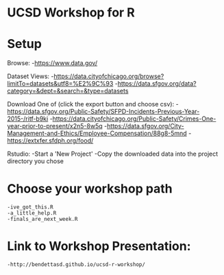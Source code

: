 
# UCSD Workshop for R

# Setup
Browse:
    -https://www.data.gov/


Dataset Views:
    -https://data.cityofchicago.org/browse?limitTo=datasets&utf8=%E2%9C%93
    -https://data.sfgov.org/data?category=&dept=&search=&type=datasets


Download One of (click the export button and choose csv):
    -https://data.sfgov.org/Public-Safety/SFPD-Incidents-Previous-Year-2015-/ritf-b9ki
    -https://data.cityofchicago.org/Public-Safety/Crimes-One-year-prior-to-present/x2n5-8w5q
    -https://data.sfgov.org/City-Management-and-Ethics/Employee-Compensation/88g8-5mnd
    -https://extxfer.sfdph.org/food/


Rstudio:
    -Start a 'New Project'
    -Copy the downloaded data into the project directory you chose


# Choose your workshop path
    -ive_got_this.R
    -a_little_help.R
    -finals_are_next_week.R



# Link to Workshop Presentation:
    -http://bendettasd.github.io/ucsd-r-workshop/

